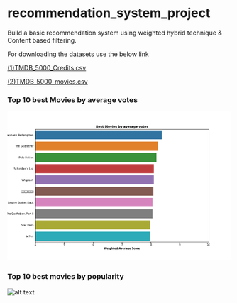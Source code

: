# recommendation_system_project

Build a basic recommendation system using weighted hybrid technique & Content based filtering.

For downloading the datasets use the below link

[(1)TMDB_5000_Credits.csv](https://www.kaggle.com/tmdb/tmdb-movie-metadata?select=tmdb_5000_credits.csv)

[(2)TMDB_5000_movies.csv](https://www.kaggle.com/tmdb/tmdb-movie-metadata?select=tmdb_5000_movies.csv)

### Top 10 best Movies by average votes
![alt text](https://github.com/vishvpatel-97/recommendation_system_project/blob/master/best_movies.png)

### Top 10 best movies by popularity

![alt text]()

